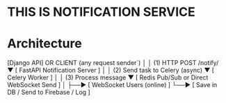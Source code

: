 # THIS IS NOTIFICATION SERVICE 

# Architecture 
[Django API] OR CLIENT (any request sender`)
    │
    │  (1) HTTP POST /notify/
    ▼
[ FastAPI Notification Server ]
    │
    │  (2) Send task to Celery (async)
    ▼
[ Celery Worker ]
    │
    │  (3) Process message
    ▼
[ Redis Pub/Sub or Direct WebSocket Send ]
    │
    ├──► [ WebSocket Users (online) ]
    └──► [ Save in DB / Send to Firebase / Log ]





